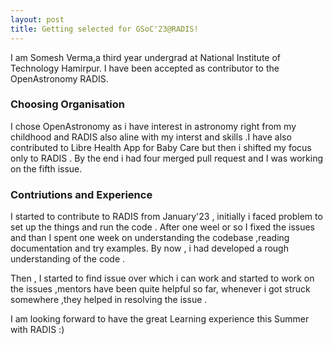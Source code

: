```yaml
---
layout: post
title: Getting selected for GSoC'23@RADIS!
---
```



I am Somesh Verma,a third year undergrad at National Institute of Technology Hamirpur. I have been accepted as contributor to the OpenAstronomy  RADIS.

### Choosing Organisation 
I  chose OpenAstronomy as i have interest in astronomy right from my childhood and RADIS also aline with my interst and skills .I have also contributed to Libre Health App for Baby Care but then i shifted my focus  only to RADIS . By the end i had four merged pull request and I was working on the fifth issue.

### Contriutions and Experience 
I started to contribute to RADIS from January'23 , initially i faced problem to set up the things and run the code . After one weel or so I fixed the issues and than I spent one week on understanding the codebase ,reading documentation and try examples. By now , i had developed a rough understanding of the code .

Then , I started to find issue over which i can work and started to work on the issues ,mentors have been quite helpful so far, whenever i got struck somewhere ,they helped in resolving the issue .


I am looking forward to have the great Learning experience this Summer with RADIS :)


